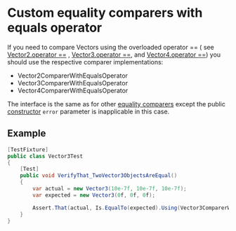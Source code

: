 # Custom equality comparers with equals operator

If you need to compare Vectors using the overloaded operator == (
see [Vector2.operator ==](https://docs.unity3d.com/ScriptReference/Vector2-operator_eq.html)
,  [Vector3.operator ==](https://docs.unity3d.com/ScriptReference/Vector3-operator_eq.html),
and [Vector4.operator ==](https://docs.unity3d.com/ScriptReference/Vector4-operator_eq.html))  you should use the
respective comparer implementations:

- Vector2ComparerWithEqualsOperator
- Vector3ComparerWithEqualsOperator
- Vector4ComparerWithEqualsOperator

The interface is the same as for other [equality comparers](./reference-custom-equality-comparers.md) except the
public [constructor](./reference-custom-equality-comparers.md#constructors) `error` parameter is inapplicable in this
case.

## Example

```c#
[TestFixture]
public class Vector3Test
{
    [Test]
    public void VerifyThat_TwoVector3ObjectsAreEqual()
    {
        var actual = new Vector3(10e-7f, 10e-7f, 10e-7f);
        var expected = new Vector3(0f, 0f, 0f);

        Assert.That(actual, Is.EqualTo(expected).Using(Vector3ComparerWithEqualsOperator.Instance));
    }
}
```

